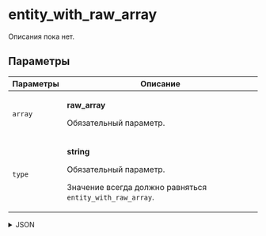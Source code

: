 # entity_with_raw_array
Описания пока нет.

## Параметры
| Параметры | Описание |
| --- | --- |
| `array` | <p>**raw_array**</p><p>Обязательный параметр.</p> |
| `type` | <p>**string**</p><p>Обязательный параметр.</p><p>Значение всегда должно равняться `entity_with_raw_array`.</p> |

<details>
<summary>JSON</summary>

```json
{
  type*: "entity_with_raw_array",
  array*: "raw_array"
}
```
</details>
